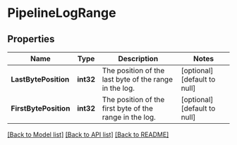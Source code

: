 # PipelineLogRange

## Properties
Name | Type | Description | Notes
------------ | ------------- | ------------- | -------------
**LastBytePosition** | **int32** | The position of the last byte of the range in the log. | [optional] [default to null]
**FirstBytePosition** | **int32** | The position of the first byte of the range in the log. | [optional] [default to null]

[[Back to Model list]](../README.md#documentation-for-models) [[Back to API list]](../README.md#documentation-for-api-endpoints) [[Back to README]](../README.md)


